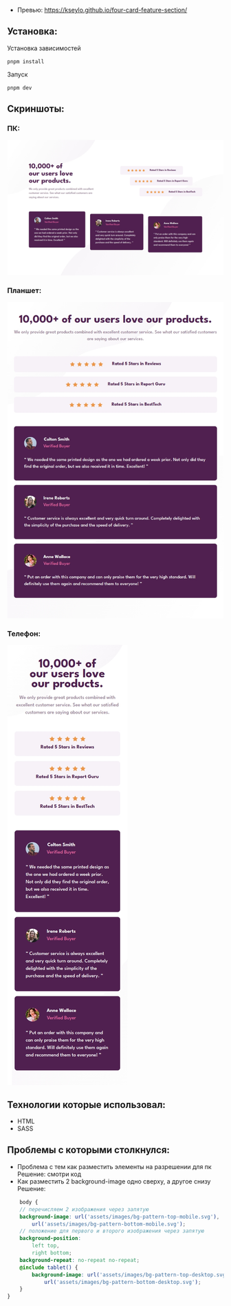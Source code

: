 
- Превью: https://kseylo.github.io/four-card-feature-section/
## Установка:

Установка зависимостей
```
pnpm install
```

Запуск
```
pnpm dev
```

## Скриншоты:
### ПК:
![desktop](screenshots/desktop.jpeg)
### Планшет:
![tablet](screenshots/tablet.jpeg)
### Телефон:
![mobile](screenshots/phone.jpeg)
## Технологии которые использовал:
- HTML
- SASS

## Проблемы с которыми столкнулся:
- Проблема с тем как разместить элементы на разрешении для пк
  Решение: смотри код
- Как разместить 2 background-image одно сверху, а другое снизу
  Решение:
```scss
	body {
	// перечисляем 2 изображения через запятую  
    background-image: url('assets/images/bg-pattern-top-mobile.svg'),  
        url('assets/images/bg-pattern-bottom-mobile.svg');
    // положение для первого и второго изображения через запятую  
    background-position:  
        left top,  
        right bottom;  
    background-repeat: no-repeat no-repeat;
    @include tablet() {  
        background-image: url('assets/images/bg-pattern-top-desktop.svg'),  
            url('assets/images/bg-pattern-bottom-desktop.svg');  
    }  
}
```
